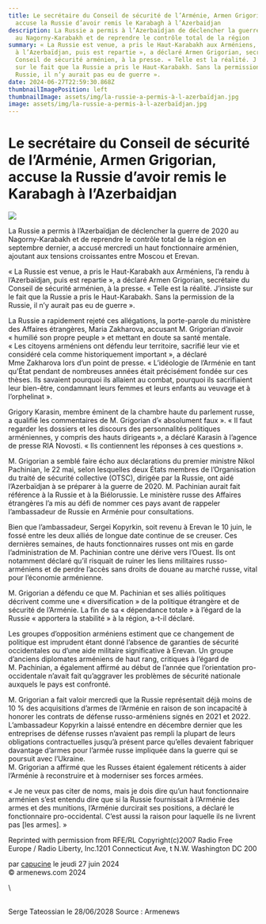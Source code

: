 ```yaml
---
title: Le secrétaire du Conseil de sécurité de l’Arménie, Armen Grigorian,
  accuse la Russie d’avoir remis le Karabagh à l’Azerbaidjan
description: La Russie a permis à l’Azerbaïdjan de déclencher la guerre de 2020
  au Nagorny-Karabakh et de reprendre le contrôle total de la région
summary: « La Russie est venue, a pris le Haut-Karabakh aux Arméniens, l’a rendu
  à l’Azerbaïdjan, puis est repartie », a déclaré Armen Grigorian, secrétaire du
  Conseil de sécurité arménien, à la presse. « Telle est la réalité. J’insiste
  sur le fait que la Russie a pris le Haut-Karabakh. Sans la permission de la
  Russie, il n’y aurait pas eu de guerre ».
date: 2024-06-27T22:59:30.868Z
thumbnailImagePosition: left
thumbnailImage: assets/img/la-russie-a-permis-à-l-azerbaïdjan.jpg
image: assets/img/la-russie-a-permis-à-l-azerbaïdjan.jpg
---
```

<!--StartFragment-->

# Le secrétaire du Conseil de sécurité de l’Arménie, Armen Grigorian, accuse la Russie d’avoir remis le Karabagh à l’Azerbaidjan

![](https://www.armenews.com/local/cache-gd2/78/7cc4234948b4ce977844a5ed83f92d.jpg)

La Russie a permis à l’Azerbaïdjan de déclencher la guerre de 2020 au Nagorny-Karabakh et de reprendre le contrôle total de la région en septembre dernier, a accusé mercredi un haut fonctionnaire arménien, ajoutant aux tensions croissantes entre Moscou et Erevan.

« La Russie est venue, a pris le Haut-Karabakh aux Arméniens, l’a rendu à l’Azerbaïdjan, puis est repartie », a déclaré Armen Grigorian, secrétaire du Conseil de sécurité arménien, à la presse. « Telle est la réalité. J’insiste sur le fait que la Russie a pris le Haut-Karabakh. Sans la permission de la Russie, il n’y aurait pas eu de guerre ».

La Russie a rapidement rejeté ces allégations, la porte-parole du ministère des Affaires étrangères, Maria Zakharova, accusant M. Grigorian d’avoir « humilié son propre peuple » et mettant en doute sa santé mentale.\
« Les citoyens arméniens ont défendu leur territoire, sacrifié leur vie et considéré cela comme historiquement important », a déclaré Mme Zakharova lors d’un point de presse. « L’idéologie de l’Arménie en tant qu’État pendant de nombreuses années était précisément fondée sur ces thèses. Ils savaient pourquoi ils allaient au combat, pourquoi ils sacrifiaient leur bien-être, condamnant leurs femmes et leurs enfants au veuvage et à l’orphelinat ».

Grigory Karasin, membre éminent de la chambre haute du parlement russe, a qualifié les commentaires de M. Grigorian d’« absolument faux ». « Il faut regarder les dossiers et les discours des personnalités politiques arméniennes, y compris des hauts dirigeants », a déclaré Karasin à l’agence de presse RIA Novosti. « Ils contiennent les réponses à ces questions ».

M. Grigorian a semblé faire écho aux déclarations du premier ministre Nikol Pachinian, le 22 mai, selon lesquelles deux États membres de l’Organisation du traité de sécurité collective (OTSC), dirigée par la Russie, ont aidé l’Azerbaïdjan à se préparer à la guerre de 2020. M. Pachinian aurait fait référence à la Russie et à la Biélorussie. Le ministère russe des Affaires étrangères l’a mis au défi de nommer ces pays avant de rappeler l’ambassadeur de Russie en Arménie pour consultations.

Bien que l’ambassadeur, Sergei Kopyrkin, soit revenu à Erevan le 10 juin, le fossé entre les deux alliés de longue date continue de se creuser. Ces dernières semaines, de hauts fonctionnaires russes ont mis en garde l’administration de M. Pachinian contre une dérive vers l’Ouest. Ils ont notamment déclaré qu’il risquait de ruiner les liens militaires russo-arméniens et de perdre l’accès sans droits de douane au marché russe, vital pour l’économie arménienne.

M. Grigorian a défendu ce que M. Pachinian et ses alliés politiques décrivent comme une « diversification » de la politique étrangère et de sécurité de l’Arménie. La fin de sa « dépendance totale » à l’égard de la Russie « apportera la stabilité » à la région, a-t-il déclaré.

Les groupes d’opposition arméniens estiment que ce changement de politique est imprudent étant donné l’absence de garanties de sécurité occidentales ou d’une aide militaire significative à Erevan. Un groupe d’anciens diplomates arméniens de haut rang, critiques à l’égard de M. Pachinian, a également affirmé au début de l’année que l’orientation pro-occidentale n’avait fait qu’aggraver les problèmes de sécurité nationale auxquels le pays est confronté.

M. Grigorian a fait valoir mercredi que la Russie représentait déjà moins de 10 % des acquisitions d’armes de l’Arménie en raison de son incapacité à honorer les contrats de défense russo-arméniens signés en 2021 et 2022. L’ambassadeur Kopyrkin a laissé entendre en décembre dernier que les entreprises de défense russes n’avaient pas rempli la plupart de leurs obligations contractuelles jusqu’à présent parce qu’elles devaient fabriquer davantage d’armes pour l’armée russe impliquée dans la guerre qui se poursuit avec l’Ukraine.\
M. Grigorian a affirmé que les Russes étaient également réticents à aider l’Arménie à reconstruire et à moderniser ses forces armées.

« Je ne veux pas citer de noms, mais je dois dire qu’un haut fonctionnaire arménien s’est entendu dire que si la Russie fournissait à l’Arménie des armes et des munitions, l’Arménie durcirait ses positions, a déclaré le fonctionnaire pro-occidental. C’est aussi la raison pour laquelle ils ne livrent pas \[les armes]. »

Reprinted with permission from RFE/RL Copyright(c)2007 Radio Free Europe / Radio Liberty, Inc.1201 Connecticut Ave, t N.W. Washington DC 200

par [capucine](https://www.armenews.com/spip.php?page=auteur&id_auteur=541) le jeudi 27 juin 2024\
© armenews.com 2024

<!--EndFragment-->\
\
S﻿erge Tateossian le 28/06/2028   Source : Armenews